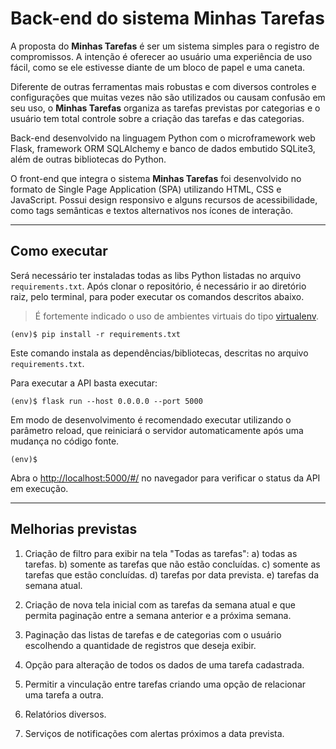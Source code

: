 # Back-end do sistema Minhas Tarefas

A proposta do **Minhas Tarefas** é ser um sistema simples para o registro de compromissos. A intenção é oferecer ao usuário uma experiência de uso fácil, como se ele estivesse diante de um bloco de papel e uma caneta.

Diferente de outras ferramentas mais robustas e com diversos controles e configurações que muitas vezes não são utilizados ou causam confusão em seu uso, o **Minhas Tarefas** organiza as tarefas previstas por categorias e o usuário tem total controle sobre a criação das tarefas e das categorias.

Back-end desenvolvido na linguagem Python com o microframework web Flask, framework ORM SQLAlchemy e banco de dados embutido SQLite3, além de outras bibliotecas do Python.

O front-end que integra o sistema **Minhas Tarefas** foi desenvolvido no formato de Single Page Application (SPA) utilizando HTML, CSS e JavaScript. Possui design responsivo e alguns recursos de acessibilidade, como tags semânticas e textos alternativos nos ícones de interação.


---
## Como executar 

Será necessário ter instaladas todas as libs Python listadas no arquivo `requirements.txt`.
Após clonar o repositório, é necessário ir ao diretório raiz, pelo terminal, para poder executar os comandos descritos abaixo.

> É fortemente indicado o uso de ambientes virtuais do tipo [virtualenv](https://virtualenv.pypa.io/en/latest/installation.html).

```
(env)$ pip install -r requirements.txt
```

Este comando instala as dependências/bibliotecas, descritas no arquivo `requirements.txt`.

Para executar a API  basta executar:

```
(env)$ flask run --host 0.0.0.0 --port 5000
```

Em modo de desenvolvimento é recomendado executar utilizando o parâmetro reload, que reiniciará o servidor
automaticamente após uma mudança no código fonte. 

```flask run --host 0.0.0.0 --port 5000 --reload
(env)$ 
```

Abra o [http://localhost:5000/#/](http://localhost:5000/#/) no navegador para verificar o status da API em execução.


---
## Melhorias previstas

1) Criação de filtro para exibir na tela "Todas as tarefas":
    a) todas as tarefas.
    b) somente as tarefas que não estão concluídas.
    c) somente as tarefas que estão concluídas.
    d) tarefas por data prevista.
    e) tarefas da semana atual.

2) Criação de nova tela inicial com as tarefas da semana atual e que permita paginação entre a semana anterior e a próxima semana.

3) Paginação das listas de tarefas e de categorias com o usuário escolhendo a quantidade de registros que deseja exibir.

4) Opção para alteração de todos os dados de uma tarefa cadastrada.

5) Permitir a vinculação entre tarefas criando uma opção de relacionar uma tarefa a outra.

6) Relatórios diversos.

7) Serviços de notificações com alertas próximos a data prevista.

